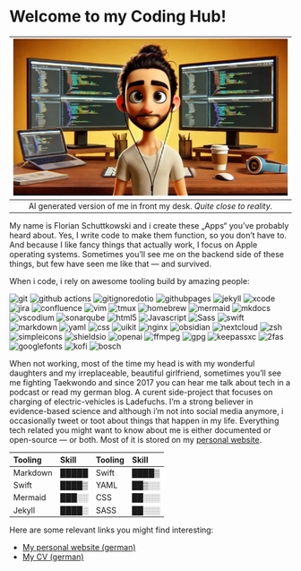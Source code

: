 # Welcome to my Coding Hub!

|![](https://raw.githubusercontent.com/flowinho/flowinho/main/coding-hub.jpg)|
|:-:|
|AI generated version of me in front my desk. _Quite close to reality._|

My name is Florian Schuttkowski and i create these „Apps“ you’ve probably heard about. Yes, I write code to make them function, so you don’t have to. And because I like fancy things that actually work, I focus on Apple operating systems. Sometimes you’ll see me on the backend side of these things, but few have seen me like that — and survived.

When i code, i rely on awesome tooling build by amazing people:

<p>
<!-- Development Tools -->
<img alt="git" src="https://img.shields.io/badge/-Git-F05032?style=flat-square&logo=git&logoColor=white" />
<img alt="github actions" src="https://img.shields.io/badge/-Github_Actions-2088FF?style=flat-square&logo=github-actions&logoColor=white" />
<img alt="gitignoredotio" src="https://img.shields.io/badge/-gitignore.io-204ECF?style=flat-square&logo=gitignoredotio&logoColor=white" />
<img alt="githubpages" src="https://img.shields.io/badge/-GitHub_Pages-222222?style=flat-square&logo=githubpages&logoColor=white" />
<img alt="jekyll" src="https://img.shields.io/badge/-Jekyll-CC0000?style=flat-square&logo=jekyll&logoColor=white" />
<img alt="xcode" src="https://img.shields.io/badge/-Xcode-147EFB?style=flat-square&logo=xcode&logoColor=white" />
<img alt="jira" src="https://img.shields.io/badge/-Jira-0052CC?style=flat-square&logo=tmux&logoColor=white" />
<img alt="confluence" src="https://img.shields.io/badge/-Confluence-172B4D?style=flat-square&logo=confluence&logoColor=white" />
<img alt="vim" src="https://img.shields.io/badge/-Vim-019733?style=flat-square&logo=vim&logoColor=white" />
<img alt="tmux" src="https://img.shields.io/badge/-tmux-1BB91F?style=flat-square&logo=tmux&logoColor=white" />
<img alt="homebrew" src="https://img.shields.io/badge/-Homebrew-FBB040?style=flat-square&logo=homebrew&logoColor=white" />
<img alt="mermaid" src="https://img.shields.io/badge/-Mermaid-FF3670?style=flat-square&logo=mermaid&logoColor=white" />
<img alt="mkdocs" src="https://img.shields.io/badge/-Material_for_MKDocs-526CFE?style=flat-square&logo=materialformkdocs&logoColor=white" />
<img alt="vscodium" src="https://img.shields.io/badge/-VSCodium-2F80ED?style=flat-square&logo=vscodium&logoColor=white" />
<img alt="sonarqube" src="https://img.shields.io/badge/-SonarQube-4E9BCD?style=flat-square&logo=sonarqube&logoColor=white" />

<!-- Programming Languages and Frameworks -->
<img alt="html5" src="https://img.shields.io/badge/-HTML5-E34F26?style=flat-square&logo=html5&logoColor=white" />
<img alt="Javascript" src="https://img.shields.io/badge/-javascript-f7df1c?style=flat-square&logo=javascript&logoColor=black" />
<img alt="Sass" src="https://img.shields.io/badge/-Sass-CC6699?style=flat-square&logo=sass&logoColor=white" />
<img alt="swift" src="https://img.shields.io/badge/-Swift-F05138?style=flat-square&logo=swift&logoColor=white" />
<img alt="markdown" src="https://img.shields.io/badge/-Markdown-000000?style=flat-square&logo=markdown&logoColor=white" />
<img alt="yaml" src="https://img.shields.io/badge/-YAML-CB171E?style=flat-square&logo=yaml&logoColor=white" />
<img alt="css" src="https://img.shields.io/badge/-CSS-1572B6?style=flat-square&logo=css3&logoColor=white" />
<img alt="uikit" src="https://img.shields.io/badge/-UIkit-2396F3?style=flat-square&logo=uikit&logoColor=white" />

<!-- Server -->
<img alt="nginx" src="https://img.shields.io/badge/-NGINX-009639?style=flat-square&logo=nginx&logoColor=white" />

<!-- Productivity and Note-taking -->
<img alt="obsidian" src="https://img.shields.io/badge/-Obsidian-7C3AED?style=flat-square&logo=obsidian&logoColor=white" />
<img alt="nextcloud" src="https://img.shields.io/badge/-Nextcloud-0082C9?style=flat-square&logo=nextcloud&logoColor=white" />
<img alt="zsh" src="https://img.shields.io/badge/-Zsh-F15A24?style=flat-square&logo=zsh&logoColor=white" />
<img alt="simpleicons" src="https://img.shields.io/badge/-Simple_Icons-111111?style=flat-square&logo=simpleicons&logoColor=white" />
<img alt="shieldsio" src="https://img.shields.io/badge/-Shields.io-000000?style=flat-square&logo=shieldsdotio&logoColor=white" />
<img alt="openai" src="https://img.shields.io/badge/-OpenAI-412991?style=flat-square&logo=openai&logoColor=white" />

<!-- CLI -->
<img alt="ffmpeg" src="https://img.shields.io/badge/-FFmpeg-007808?style=flat-square&logo=ffmpeg&logoColor=white" />

<!-- Security -->
<img alt="gpg" src="https://img.shields.io/badge/-Gnu_Privacy_Guard-0093DD?style=flat-square&logo=gnuprivacyguard&logoColor=white" />
<img alt="keepassxc" src="https://img.shields.io/badge/-KeePassXC-6CAC4D?style=flat-square&logo=keepassxc&logoColor=white" />
<img alt="2fas" src="https://img.shields.io/badge/-2FAS-EC1C24?style=flat-square&logo=2fas&logoColor=white" />

<!-- Other -->
<img alt="googlefonts" src="https://img.shields.io/badge/-Google_Fonts-4285F4?style=flat-square&logo=googlefonts&logoColor=white" />
<img alt="kofi" src="https://img.shields.io/badge/-KoFi-FF5E5B?style=flat-square&logo=kofi&logoColor=white" />
<img alt="bosch" src="https://img.shields.io/badge/-Bosch-EA0016?style=flat-square&logo=bosch&logoColor=white" />
</p>

When not working, most of the time my head is with my wonderful daughters and my irreplaceable, beautiful girlfriend, sometimes you’ll see me fighting Taekwondo and since 2017 you can hear me talk about tech in a podcast or read my german blog. A curent side-project that focuses on charging of electric-vehicles is Ladefuchs. I’m a strong believer in evidence-based science and although i’m not into social media anymore, i occasionally tweet or toot about things that happen in my life. Everything tech related you might want to know about me is either documented or open-source — or both. Most of it is stored on my [personal website](https://florianschuttkowski.com).

|Tooling|Skill|Tooling|Skill|
|:--|:--|:--|:--|
|Markdown|█████|Swift|████▒|
|Swift|████▒|YAML|██▒░░|
|Mermaid|███░░|CSS|██░░░|
|Jekyll|████░|SASS|██░░░|

Here are some relevant links you might find interesting:

- [My personal website (german)](https://florianschuttkowski.com)
- [My CV (german)](https://florianschuttkowski.com/cv/)
